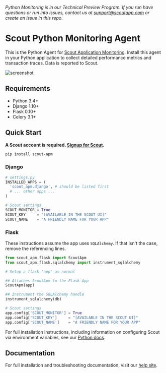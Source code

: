 _Python Monitoring is in our Technical Preview Program. If you run have questions or run into issues, contact us at support@scoutapp.com or create an issue in this repo._

# Scout Python Monitoring Agent

This is the Python Agent for [Scout Application Monitoring](https://www.scoutapp.com). Install this agent in your Python application to collect detailed performance metrics and transaction traces. Data is reported to Scout.

![screenshot](https://s3-us-west-1.amazonaws.com/scout-blog/python_monitoring_release/python_monitoring_screenshot.png)

## Requirements

* Python 3.4+
* Django 1.10+
* Flask 0.10+
* Celery 3.1+

## Quick Start

__A Scout account is required. [Signup for Scout](https://apm.scoutapp.com/users/sign_up).__

```sh
pip install scout-apm
```

### Django

```python
# settings.py
INSTALLED_APPS = (
  'scout_apm.django', # should be listed first
  # ... other apps ...
)

# Scout settings
SCOUT_MONITOR = True
SCOUT_KEY     = "[AVAILABLE IN THE SCOUT UI]"
SCOUT_NAME    = "A FRIENDLY NAME FOR YOUR APP"
```

### Flask

These instructions assume the app uses `SQLAlchemy`. If that isn't the case, remove the referencing lines.

```python
from scout_apm.flask import ScoutApm
from scout_apm.flask.sqlalchemy import instrument_sqlalchemy

# Setup a flask 'app' as normal

## Attaches ScoutApm to the Flask App
ScoutApm(app)

## Instrument the SQLAlchemy handle
instrument_sqlalchemy(db)

# Scout settings
app.config['SCOUT_MONITOR'] = True
app.config['SCOUT_KEY']     = "[AVAILABLE IN THE SCOUT UI]"
app.config['SCOUT_NAME']    = "A FRIENDLY NAME FOR YOUR APP"
```

For full installation instructions, including information on configuring Scout via environment variables, see our [Python docs](http://help.apm.scoutapp.com/#python-agent).

## Documentation

For full installation and troubleshooting documentation, visit our
[help site](http://help.apm.scoutapp.com/#python-agent).


